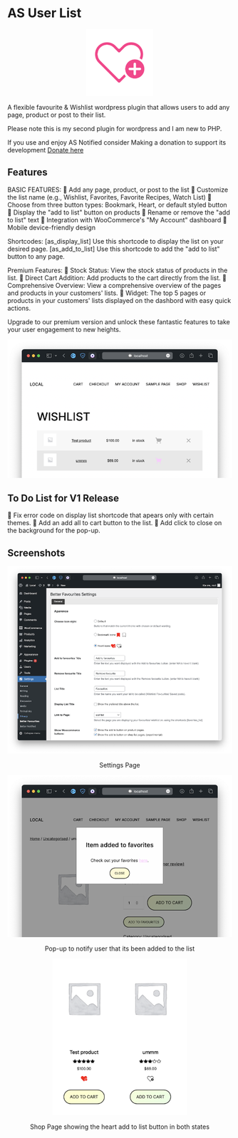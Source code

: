 # AS User List

<div align="center" width="100%">
    <img src="./public/icon.svg" width="150" alt="" />
</div>

A flexible favourite & Wishlist wordpress plugin that allows users to add any page, product or post to their list.

Please note this is my second plugin for wordpress and I am new to PHP.

If you use and enjoy AS Notified consider Making a donation to support its development [Donate here](https://shop.azurestudio.co.nz)

## Features
BASIC FEATURES:
🔷 Add any page, product, or post to the list
🔷 Customize the list name (e.g., Wishlist, Favorites, Favorite Recipes, Watch List)
🔷 Choose from three button types: Bookmark, Heart, or default styled button
🔷 Display the "add to list" button on products
🔷 Rename or remove the "add to list" text
🔷 Integration with WooCommerce's "My Account" dashboard
🔷 Mobile device-friendly design

Shortcodes:
[as_display_list]
Use this shortcode to display the list on your desired page.
[as_add_to_list]
Use this shortcode to add the "add to list" button to any page.

Premium Features:
🔷 Stock Status: View the stock status of products in the list.
🔷 Direct Cart Addition: Add products to the cart directly from the list.
🔷 Comprehensive Overview: View a comprehensive overview of the pages and products in your customers' lists.
🔷 Widget: The top 5 pages or products in your customers' lists displayed on the dashbord with easy quick actions.

Upgrade to our premium version and unlock these fantastic features to take your user engagement to new heights.


<div align="center" width="100%">
    <img src="public/Screenshot_0.png" alt="" />
</div>

## To Do List for V1 Release

🔷 Fix error code on display list shortcode that apears only with certain themes.
🔷 Add an add all to cart button to the list.
🔷 Add click to close on the background for the pop-up.

## Screenshots

<div align="center" width="100%">
    <img src="public/Screenshot_1.png" alt="" />
<p>Settings Page</p>
    <img src="public/Screenshot_2.png" alt="" />
<p>Pop-up to notify user that its been added to the list</p>
    <img src="public/Screenshot_3.png" alt="" width="60%"/>
<p>Shop Page showing the heart add to list button in both states</p>
</div>
